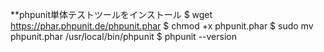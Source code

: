 **phpunit単体テストツールをインストール
        $ wget https://phar.phpunit.de/phpunit.phar
        $ chmod +x phpunit.phar
        $ sudo mv phpunit.phar /usr/local/bin/phpunit
        $ phpunit --version


